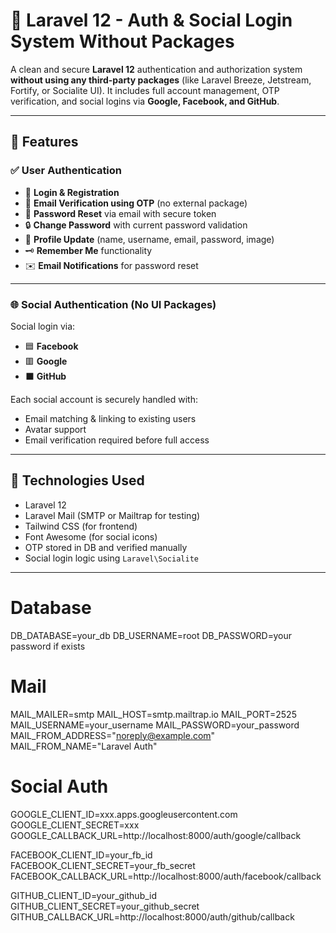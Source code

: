 # 🔐 Laravel 12 - Auth & Social Login System Without Packages

A clean and secure **Laravel 12** authentication and authorization system **without using any third-party packages** (like Laravel Breeze, Jetstream, Fortify, or Socialite UI). It includes full account management, OTP verification, and social logins via **Google, Facebook, and GitHub**.

---

## 🚀 Features

### ✅ User Authentication
- 🔑 **Login & Registration**
- 📧 **Email Verification using OTP** (no external package)
- 🔁 **Password Reset** via email with secure token
- 🔒 **Change Password** with current password validation
- 👤 **Profile Update** (name, username, email, password, image)
- 🗝️ **Remember Me** functionality
- ✉️ **Email Notifications** for password reset

---

### 🌐 Social Authentication (No UI Packages)
Social login via:
- 🟦 **Facebook**
- 🟥 **Google**
- ⬛ **GitHub**

Each social account is securely handled with:
- Email matching & linking to existing users
- Avatar support
- Email verification required before full access

---

## 📌 Technologies Used

- Laravel 12
- Laravel Mail (SMTP or Mailtrap for testing)
- Tailwind CSS (for frontend)
- Font Awesome (for social icons)
- OTP stored in DB and verified manually
- Social login logic using `Laravel\Socialite`

---


# Database
DB_DATABASE=your_db
DB_USERNAME=root
DB_PASSWORD=your password if exists

# Mail
MAIL_MAILER=smtp
MAIL_HOST=smtp.mailtrap.io
MAIL_PORT=2525
MAIL_USERNAME=your_username
MAIL_PASSWORD=your_password
MAIL_FROM_ADDRESS="noreply@example.com"
MAIL_FROM_NAME="Laravel Auth"

# Social Auth
GOOGLE_CLIENT_ID=xxx.apps.googleusercontent.com
GOOGLE_CLIENT_SECRET=xxx
GOOGLE_CALLBACK_URL=http://localhost:8000/auth/google/callback

FACEBOOK_CLIENT_ID=your_fb_id
FACEBOOK_CLIENT_SECRET=your_fb_secret
FACEBOOK_CALLBACK_URL=http://localhost:8000/auth/facebook/callback

GITHUB_CLIENT_ID=your_github_id
GITHUB_CLIENT_SECRET=your_github_secret
GITHUB_CALLBACK_URL=http://localhost:8000/auth/github/callback



